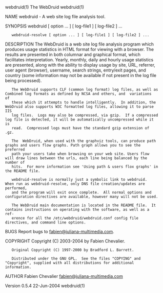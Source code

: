 webdruid(1)                                                        The WebDruid                                                        webdruid(1)

NAME
       webdruid - A web site log file analysis tool.

SYNOPSIS
       webdruid [ option ... ] [ log-file1 ] [ log-file2 ] ...

       webdruid-resolve [ option ... ] [ log-file1 ] [ log-file2 ] ...

DESCRIPTION
       The  WebDruid  is  a  web  site  log  file analysis program which produces usage statistics in HTML format for viewing with a browser.  The
       results are presented in both columnar and graphical format, which facilitates interpretation.  Yearly, monthly,  daily  and  hourly  usage
       statistics  are  presented, along with the ability to display usage by site, URL, referrer, user agent (browser), username, search strings,
       entry/exit pages,  and country (some information may not be available if not present in the log file being processed).

       The WebDruid supports CLF (common log format) log files, as well as Combined log formats as defined by NCSA and others, and  variations  of
       these which it attempts to handle intelligently.  In addition, the WebDruid also supports W3C formatted log files, allowing it to parse IIS
       log files.  Logs may also be compressed, via gzip.  If a compressed log file is detected, it will be automatically uncompressed while it is
       read.  Compressed logs must have the standard gzip extension of .gz.

       The  WebDruid, when used with the graphviz tools, can produce path graphs and users flow graphs. Path graph allows you to see the preferred
       path your users take when browsing on your web site. Users flow will draw lines between the urls, each line being balanced by the number of
       hits.  For more information see 'Using path & users flox graphs' in the README file.

       webdruid-resolve is normally just a symbolic link to webdruid.  When run as webdruid-resolve, only DNS file creation/updates are performed,
       and the program will exit once complete.  All normal options and configuration directives are available, however many will not be used.

       The WebDruid main documentation is located in the README file.  It contains instructions on operating with the software, as well as a  ref‐
       erence for all the /etc/webdruid/webdruid.conf config file directives, and command line options.

BUGS
       Report bugs to fabien@juliana-multimedia.com.

COPYRIGHT
       Copyright (C) 2003-2004 by Fabien Chevalier.

       Original Copyright (C) 1997-2000 by Bradford L. Barrett.

       Distributed under the GNU GPL.  See the files "COPYING" and "Copyright", supplied with all distributions for additional information.

AUTHOR
       Fabien Chevalier <fabien@juliana-multimedia.com>

Version 0.5.4                                                       22-Jun-2004                                                        webdruid(1)
